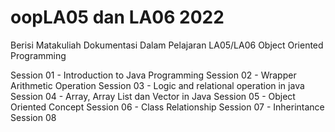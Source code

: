 # oopLA05 dan LA06 2022
Berisi Matakuliah Dokumentasi Dalam Pelajaran LA05/LA06 Object Oriented Programming

Session 01 - Introduction to Java Programming
Session 02 - Wrapper Arithmetic Operation
Session 03 - Logic and relational operation in java
Session 04 - Array, Array List dan Vector in Java
Session 05 - Object Oriented Concept
Session 06 - Class Relationship
Session 07 - Inherintance
Session 08

